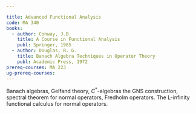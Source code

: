 ```yaml
---

title: Advanced Functional Analysis
code: MA 340
books:
  - author: Conway, J.B. 
    title: A Course in Functional Analysis
    publ: Springer, 1985
  - author: Douglas, R. G.  
    title: Banach Algebra Techniques in Operator Theory
    publ: Academic Press, 1972
prereq-courses: MA 223
ug-prereq-courses: 
---
```


Banach algebras, Gelfand theory, $C^{*}$-algebras the GNS construction, spectral
theorem for normal operators, Fredholm operators. The L-infinity functional
calculus for normal operators.
